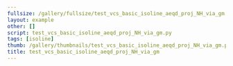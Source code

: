 ```yaml
---
fullsize: /gallery/fullsize/test_vcs_basic_isoline_aeqd_proj_NH_via_gm.png
layout: example
other: []
script: test_vcs_basic_isoline_aeqd_proj_NH_via_gm.py
tags: [isoline]
thumb: /gallery/thumbnails/test_vcs_basic_isoline_aeqd_proj_NH_via_gm.png
title: test_vcs_basic_isoline_aeqd_proj_NH_via_gm
---
```

